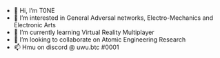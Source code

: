 - 👋 Hi, I’m T0NE
- 👀 I’m interested in General Adversal networks, Electro-Mechanics and Electronic Arts
- 🌱 I’m currently learning Virtual Reality Multiplayer
- 💞️ I’m looking to collaborate on Atomic Engineering Research
- 📫 Hmu on discord @ uwu.btc #0001

<!---
ptrKami/ptrKami is a ✨ special ✨ repository because its `README.md` (this file) appears on your GitHub profile.
You can click the Preview link to take a look at your changes.
--->
